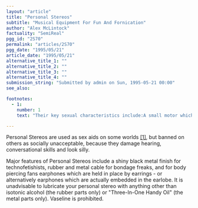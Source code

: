 ```yaml
---
layout: "article"
title: "Personal Stereos"
subtitle: "Musical Equipment For Fun And Fornication"
author: "Alex McLintock"
factuality: "SemiReal"
pgg_id: "2S70"
permalink: "articles/2S70"
pgg_date: "1995/05/21"
article_date: "1995/05/21"
alternative_title_1: ""
alternative_title_2: ""
alternative_title_3: ""
alternative_title_4: ""
submission_string: "Submitted by admin on Sun, 1995-05-21 00:00"
see_also:

footnotes: 
  - 1:
    number: 1
    text: "Their key sexual characteristics include:A small motor which vibrates the bodywork,Two earphones - one for each partner,Music containing sexually explicit lyrics in order to help young people learn what to do."

---
```

<div>
<p>Personal Stereos are used as sex aids on some worlds <a href="#footnote-body.1" name="footnote-link.1" class="footnote-link">[1]</a>, but banned on others as socially unacceptable, because they damage hearing, conversational skills and look silly.</p>
<p>Major features of Personal Stereos include a shiny black metal finish for technofetishists, rubber and metal cable for bondage freaks, and for body piercing fans earphones which are held in place by earrings - or alternatively earphones which are actually embedded in the earlobe. It is unadvisable to lubricate your personal stereo with anything other than isotonic alcohol (the rubber parts only) or "Three-In-One Handy Oil" (the metal parts only). Vaseline is prohibited.</p>
</div>
